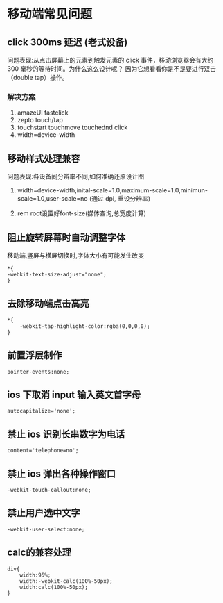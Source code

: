 # 移动端常见问题

## click 300ms 延迟 (老式设备)

问题表现:从点击屏幕上的元素到触发元素的 click 事件，移动浏览器会有大约 300 毫秒的等待时间。为什么这么设计呢？ 因为它想看看你是不是要进行双击（double tap）操作。

### 解决方案
1. amazeUI fastclick
2. zepto touch/tap
3. touchstart touchmove touchednd click
4.  width=device-width


## 移动样式处理兼容

问题表现:各设备间分辨率不同,如何准确还原设计图

1. width=device-width,inital-scale=1.0,maximum-scale=1.0,minimun-scale=1.0,user-scale=no  (通过 dpi, 重设分辨率)

2. rem root设置好font-size(媒体查询,总宽度计算)


## 阻止旋转屏幕时自动调整字体

移动端,竖屏与横屏切换时,字体大小有可能发生改变

```
*{
-webkit-text-size-adjust="none";    
}
```

## 去除移动端点击高亮

```
*{
    -webkit-tap-highlight-color:rgba(0,0,0,0);
}
```



## 前置浮层制作
```
pointer-events:none;
```

## ios 下取消 input 输入英文首字母
```
autocapitalize='none';
```

## 禁止 ios 识别长串数字为电话
```
content='telephone=no';
```

## 禁止 ios 弹出各种操作窗口
```
-webkit-touch-callout:none;
```

## 禁止用户选中文字
```
-webkit-user-select:none;
```

## calc的兼容处理
```
div{
    width:95%;
    width:-webkit-calc(100%-50px);
    width:calc(100%-50px);
}
```

